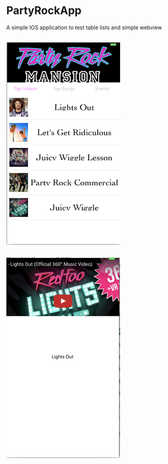 # PartyRockApp
A simple IOS application to test table lists and simple webview

<BR><img src="https://github.com/otiasj/UdemyIOS/blob/master/PartyRockApp/docs/ss1.png" alt="screenshot" width="300">

<BR><img src="https://github.com/otiasj/UdemyIOS/blob/master/PartyRockApp/docs/ss2.png" alt="screenshot" width="300">
